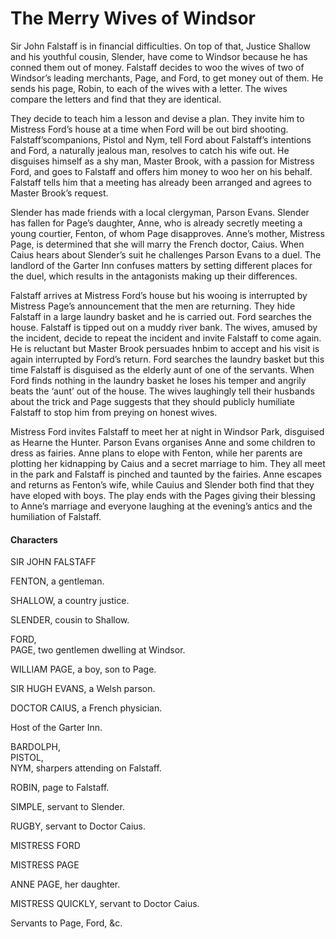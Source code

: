 <!-- ======================================================================
--- Search engine
title:          The Merry Wives of Windsor
keywords:       merry, wives, Windsor, comedy
description:    The Merry Wives of Windsor by William Shakespeare.
--- Menu system
order:          80
text:           The Merry Wives of Windsor
hidden:         false
umbel:          false
--- Page properties
id:             
document:       
layout:         layout-2-left
$-left:         play-list
searchable:     true
======================================================================= -->

# The Merry Wives of Windsor

Sir John Falstaff is in financial difficulties. On top of that, Justice Shallow
and his youthful cousin, Slender, have come to Windsor because he has conned
them out of money. Falstaff decides to woo the wives of two of Windsor’s leading
merchants, Page, and Ford, to get money out of them. He sends his page, Robin,
to each of the wives with a letter. The wives compare the letters and find that
they are identical.

They decide to teach him a lesson and devise a plan. They invite him to Mistress
Ford’s house at a time when Ford will be out bird shooting. Falstaff’scompanions,
Pistol and Nym, tell Ford about Falstaff’s intentions and Ford, a naturally
jealous man, resolves to catch his wife out. He disguises himself as a shy man,
Master Brook, with a passion for Mistress Ford, and goes to Falstaff and offers
him money to woo her on his behalf. Falstaff tells him that a meeting has already
been arranged and agrees to Master Brook’s request.

Slender has made friends with a local clergyman, Parson Evans. Slender has fallen
for Page’s daughter, Anne, who is already secretly meeting a young courtier,
Fenton, of whom Page disapproves. Anne’s mother, Mistress Page, is determined
that she will marry the French doctor, Caius. When Caius hears about Slender’s
suit he challenges Parson Evans to a duel. The landlord of the Garter Inn confuses
matters by setting different places for the duel, which results in the antagonists
making up their differences.

Falstaff arrives at Mistress Ford’s house but his wooing is interrupted by
Mistress Page’s announcement that the men are returning. They hide Falstaff in
a large laundry basket and he is carried out. Ford searches the house. Falstaff
is tipped out on a muddy river bank. The wives, amused by the incident, decide
to repeat the incident and invite Falstaff to come again. He is reluctant but
Master Brook persuades hnbim to accept and his visit is again interrupted by
Ford’s return. Ford searches the laundry basket but this time Falstaff is
disguised as the elderly aunt of one of the servants. When Ford finds nothing
in the laundry basket he loses his temper and angrily beats the ‘aunt’ out of
the house. The wives laughingly tell their husbands about the trick and Page
suggests that they should publicly humiliate Falstaff to stop him from preying
on honest wives.

Mistress Ford invites Falstaff to meet her at night in Windsor Park, disguised
as Hearne the Hunter. Parson Evans organises Anne and some children to dress as
fairies. Anne plans to elope with Fenton, while her parents are plotting her
kidnapping by Caius and a secret marriage to him. They all meet in the park and
Falstaff is pinched and taunted by the fairies. Anne escapes and returns as
Fenton’s wife, while Cauius and Slender both find that they have eloped with
boys. The play ends with the Pages giving their blessing to Anne’s marriage and
everyone laughing at the evening’s antics and the humiliation of Falstaff.

#### Characters

SIR JOHN FALSTAFF

FENTON, a gentleman.

SHALLOW, a country justice.

SLENDER, cousin to Shallow.

FORD,  
PAGE, two gentlemen dwelling at Windsor.

WILLIAM PAGE, a boy, son to Page.

SIR HUGH EVANS, a Welsh parson.

DOCTOR CAIUS, a French physician.

Host of the Garter Inn.

BARDOLPH,  
PISTOL,  
NYM, sharpers attending on Falstaff.

ROBIN, page to Falstaff.

SIMPLE, servant to Slender.

RUGBY, servant to Doctor Caius.

MISTRESS FORD

MISTRESS PAGE

ANNE PAGE, her daughter.

MISTRESS QUICKLY, servant to Doctor Caius.

Servants to Page, Ford, &c.
